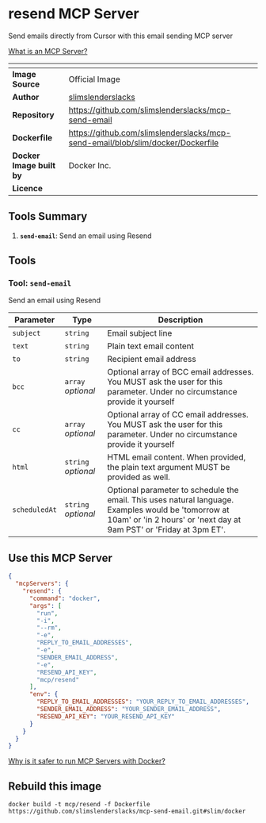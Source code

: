 # resend MCP Server

Send emails directly from Cursor with this email sending MCP server

[What is an MCP Server?](https://www.anthropic.com/news/model-context-protocol)

| <!-- --> | <!-- --> |
|-----------|---------|
| **Image Source** | Official Image |
| **Author** | [slimslenderslacks](https://github.com/slimslenderslacks) |
| **Repository** | https://github.com/slimslenderslacks/mcp-send-email |
| **Dockerfile** | https://github.com/slimslenderslacks/mcp-send-email/blob/slim/docker/Dockerfile |
| **Docker Image built by** | Docker Inc. |
| **Licence** |  |

## Tools Summary

 1. **`send-email`**: Send an email using Resend

## Tools

### Tool: **`send-email`**

Send an email using Resend

| Parameter | Type | Description |
| - | - | - |
| `subject` | `string` | Email subject line |
| `text` | `string` | Plain text email content |
| `to` | `string` | Recipient email address |
| `bcc` | `array` *optional* | Optional array of BCC email addresses. You MUST ask the user for this parameter. Under no circumstance provide it yourself |
| `cc` | `array` *optional* | Optional array of CC email addresses. You MUST ask the user for this parameter. Under no circumstance provide it yourself |
| `html` | `string` *optional* | HTML email content. When provided, the plain text argument MUST be provided as well. |
| `scheduledAt` | `string` *optional* | Optional parameter to schedule the email. This uses natural language. Examples would be 'tomorrow at 10am' or 'in 2 hours' or 'next day at 9am PST' or 'Friday at 3pm ET'. |

## Use this MCP Server

```json
{
  "mcpServers": {
    "resend": {
      "command": "docker",
      "args": [
        "run",
        "-i",
        "--rm",
        "-e",
        "REPLY_TO_EMAIL_ADDRESSES",
        "-e",
        "SENDER_EMAIL_ADDRESS",
        "-e",
        "RESEND_API_KEY",
        "mcp/resend"
      ],
      "env": {
        "REPLY_TO_EMAIL_ADDRESSES": "YOUR_REPLY_TO_EMAIL_ADDRESSES",
        "SENDER_EMAIL_ADDRESS": "YOUR_SENDER_EMAIL_ADDRESS",
        "RESEND_API_KEY": "YOUR_RESEND_API_KEY"
      }
    }
  }
}
```

[Why is it safer to run MCP Servers with Docker?](https://www.docker.com/blog/the-model-context-protocol-simplifying-building-ai-apps-with-anthropic-claude-desktop-and-docker/)

## Rebuild this image

```console
docker build -t mcp/resend -f Dockerfile https://github.com/slimslenderslacks/mcp-send-email.git#slim/docker
```

